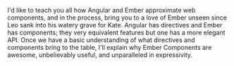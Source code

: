 I'd like to teach you all how Angular and Ember approximate web components, and in the process, bring you to a love of Ember unseen since Leo sank into his watery grave for Kate. Angular has directives and Ember has components; they very equivalent features but one has a more elegant API. Once we have a basic understanding of what directives and components bring to the table, I'll explain why Ember Components are awesome, unbelievably useful, and unparalleled in expressivity.